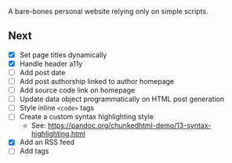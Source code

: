 A bare-bones personal website relying only on simple scripts.

## Next
- [x] Set page titles dynamically
- [x] Handle header a11y
- [ ] Add post date
- [ ] Add post authorship linked to author homepage
- [ ] Add source code link on homepage
- [ ] Update data object programmatically on HTML post generation
- [ ] Style inline `<code>` tags
- [ ] Create a custom syntax highlighting style 
  - See: <https://pandoc.org/chunkedhtml-demo/13-syntax-highlighting.html>
- [x] Add an RSS feed
- [ ] Add tags
